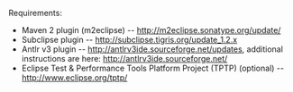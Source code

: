 Requirements:
  * Maven 2 plugin (m2eclipse) -- http://m2eclipse.sonatype.org/update/
  * Subclipse plugin -- http://subclipse.tigris.org/update_1.2.x
  * Antlr v3 plugin -- http://antlrv3ide.sourceforge.net/updates, additional instructions are here: http://antlrv3ide.sourceforge.net/
  * Eclipse Test & Performance Tools Platform Project (TPTP) (optional) -- http://www.eclipse.org/tptp/